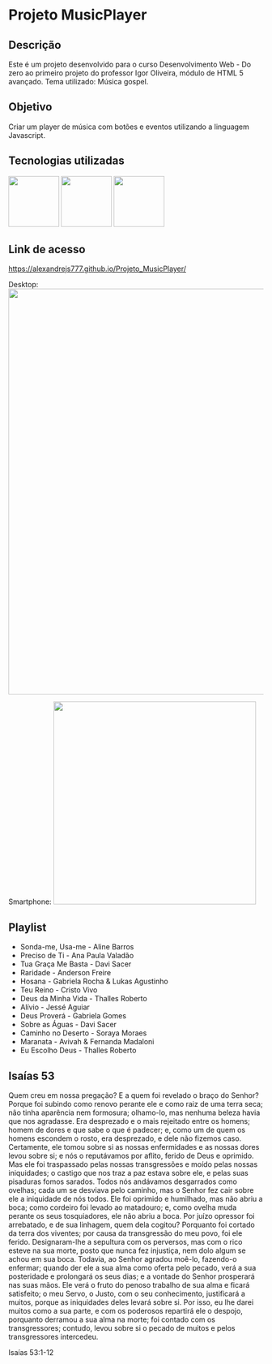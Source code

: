 # Projeto MusicPlayer

<h2>Descrição</h2>

  Este é um projeto desenvolvido para o curso Desenvolvimento Web - Do zero ao primeiro projeto do professor Igor Oliveira, módulo de HTML 5 avançado. Tema utilizado:
  Música gospel.

<h2>Objetivo</h2>

  Criar um player de música com botões e eventos utilizando a linguagem Javascript.

<h2>Tecnologias utilizadas</h2>

  <img width="100px" src="https://user-images.githubusercontent.com/85634326/129466078-52ab8e30-b728-4c3e-99f6-1f11ed42ecd6.png"> <img width="100px" src="https://user-images.githubusercontent.com/85634326/129466080-01002450-b2d7-4a54-a076-92c30b256f6f.png"> <img width="100px" src="https://user-images.githubusercontent.com/85634326/129466286-2b64b448-38b2-4e09-a06a-3eb0b5e5b662.png">
 
<h2>Link de acesso</h2>

  <a href="https://alexandrejs777.github.io/Projeto_MusicPlayer/">https://alexandrejs777.github.io/Projeto_MusicPlayer/</a>
  
  Desktop:
  <img width="800px" src="https://user-images.githubusercontent.com/85634326/129466634-2aa865c0-692a-42b5-a172-9c8190990081.png">
  
  Smartphone:
  <img width="400px" src="![MusicPlayerSP](https://user-images.githubusercontent.com/85634326/129467228-18b042a9-dd07-4955-aaa4-0e2a2e343bb4.png)
">
  
<h2>Playlist</h2>

<ul>
  <li>Sonda-me, Usa-me   - Aline Barros </li>
  <li>Preciso de Ti      - Ana Paula Valadão </li>
  <li>Tua Graça Me Basta - Davi Sacer </li>
  <li>Raridade           - Anderson Freire </li>
  <li>Hosana             - Gabriela Rocha & Lukas Agustinho </li>
  <li>Teu Reino          - Cristo Vivo </li>
  <li>Deus da Minha Vida - Thalles Roberto </li>
  <li>Alívio             - Jessé Aguiar </li>
  <li>Deus Proverá       - Gabriela Gomes </li>
  <li>Sobre as Águas     - Davi Sacer </li>
  <li>Caminho no Deserto - Soraya Moraes </li>
  <li>Maranata           - Avivah & Fernanda Madaloni </li>
  <li>Eu Escolho Deus    - Thalles Roberto </li>
</ul>

<h2>Isaías 53</h2>

Quem creu em nossa pregação? E a quem foi revelado o braço do Senhor?
Porque foi subindo como renovo perante ele e como raiz de uma terra seca; não tinha aparência nem formosura; olhamo-lo, mas nenhuma beleza havia que nos agradasse.
Era desprezado e o mais rejeitado entre os homens; homem de dores e que sabe o que é padecer; e, como um de quem os homens escondem o rosto, era desprezado, e dele não fizemos caso.
Certamente, ele tomou sobre si as nossas enfermidades e as nossas dores levou sobre si; e nós o reputávamos por aflito, ferido de Deus e oprimido.
Mas ele foi traspassado pelas nossas transgressões e moído pelas nossas iniquidades; o castigo que nos traz a paz estava sobre ele, e pelas suas pisaduras fomos sarados.
Todos nós andávamos desgarrados como ovelhas; cada um se desviava pelo caminho, mas o Senhor fez cair sobre ele a iniquidade de nós todos.
Ele foi oprimido e humilhado, mas não abriu a boca; como cordeiro foi levado ao matadouro; e, como ovelha muda perante os seus tosquiadores, ele não abriu a boca.
Por juízo opressor foi arrebatado, e de sua linhagem, quem dela cogitou? Porquanto foi cortado da terra dos viventes; por causa da transgressão do meu povo, foi ele ferido.
Designaram-lhe a sepultura com os perversos, mas com o rico esteve na sua morte, posto que nunca fez injustiça, nem dolo algum se achou em sua boca.
Todavia, ao Senhor agradou moê-lo, fazendo-o enfermar; quando der ele a sua alma como oferta pelo pecado, verá a sua posteridade e prolongará os seus dias; e a vontade do Senhor prosperará nas suas mãos.
Ele verá o fruto do penoso trabalho de sua alma e ficará satisfeito; o meu Servo, o Justo, com o seu conhecimento, justificará a muitos, porque as iniquidades deles levará sobre si.
Por isso, eu lhe darei muitos como a sua parte, e com os poderosos repartirá ele o despojo, porquanto derramou a sua alma na morte; foi contado com os transgressores; contudo, levou sobre si o pecado de muitos e pelos transgressores intercedeu.

Isaías 53:1-12
